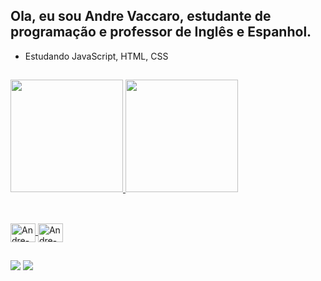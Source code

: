 ## Ola, eu sou Andre Vaccaro, estudante de programação e professor de Inglês e Espanhol.

- Estudando JavaScript, HTML, CSS

##
  
<div>
  <a href="https://github.com/andrevaccaro">
  <img height="180em" src="https://github-readme-stats.vercel.app/api?username=andrevaccaro&show_icons=true&theme=dark&include_all_commits=true&count_private=true"/>
  <img height="180em" src="https://github-readme-stats.vercel.app/api/top-langs/?username=andrevaccaro&layout=compact&langs_count=7&theme=dark"/>
</div>
  
##
  
</div>
<div style="display: inline_block"><br>
  <img align="center" alt="Andre-Js" height="30" width="40" img src="https://cdn.jsdelivr.net/gh/devicons/devicon@latest/icons/azuresqldatabase/azuresqldatabase-original.svg"/>        
  <img align="center" alt="Andre-HTML" height="30" width="40" img src="https://cdn.jsdelivr.net/gh/devicons/devicon@latest/icons/python/python-original.svg" />
  
##
  
<div> 
 
  <a href="https://instagram.com/andrevaccaro_" target="_blank"><img src="https://img.shields.io/badge/-Instagram-%23E4405F?style=for-the-badge&logo=instagram&logoColor=white" target="_blank"></a>
  <a href="https://www.linkedin.com/in/andre-vaccaro" target="_blank"><img src="https://img.shields.io/badge/-LinkedIn-%230077B5?style=for-the-badge&logo=linkedin&logoColor=white" target="_blank"></a> 
  
##
  

